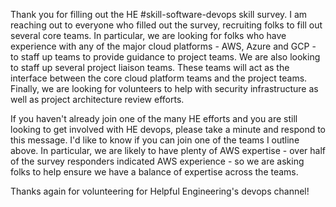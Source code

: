 Thank you for filling out the HE #skill-software-devops skill survey.
I am reaching out to everyone who filled out the survey, recruiting folks to
fill out several core teams. In particular, we are looking for folks who
have experience with any of the major cloud platforms - AWS, Azure and GCP -
to staff up teams to provide guidance to project teams. We are also looking
to staff up several project liaison teams. These teams will act as the
interface between the core cloud platform teams and the project teams.
Finally, we are looking for volunteers to help with security infrastructure
as well as project architecture review efforts.

If you haven't already join one of the many HE efforts and you are still
looking to get involved with HE devops, please take a minute and respond
to this message. I'd like to know if you can join one of the teams I outline
above. In particular, we are likely to have plenty of AWS expertise - over
half of the survey responders indicated AWS experience - so we are asking
folks to help ensure we have a balance of expertise across the teams.

Thanks again for volunteering for Helpful Engineering's devops channel!

